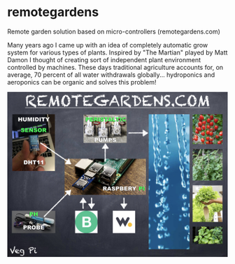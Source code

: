 # remotegardens
Remote garden solution based on micro-controllers (remotegardens.com) 

Many years ago I came up with an idea of completely automatic grow system for various types of plants. Inspired by "The Martian" played by Matt Damon I thought of creating sort of independent plant environment controlled by machines. These days traditional agriculture accounts for, on average, 70 percent of all water withdrawals globally... hydroponics and aeroponics can be organic and solves this problem!

![](/images/REMOTE_GARDENS.com.jpeg)
